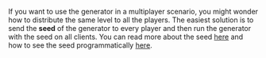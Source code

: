 [//]: # "Send the same level to multiple players (in a multiplayer game)"

If you want to use the generator in a multiplayer scenario, you might wonder how to distribute the same level to all the players. The easiest solution is to send the **seed** of the generator to every player and then run the generator with the seed on all clients. You can read more about the seed [here](../../generators/dungeon-generator.md#other-config) and how to see the seed programmatically [here](../../generators/dungeon-generator.md#change-the-configuration-from-a-script).